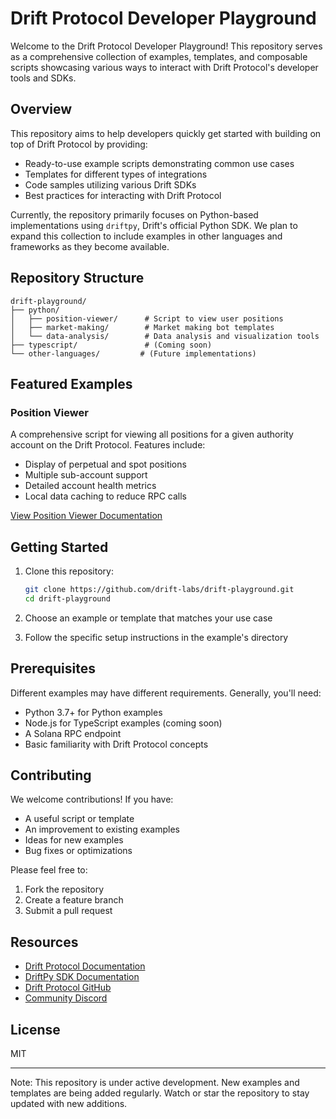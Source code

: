 # Drift Protocol Developer Playground

Welcome to the Drift Protocol Developer Playground! This repository serves as a comprehensive collection of examples, templates, and composable scripts showcasing various ways to interact with Drift Protocol's developer tools and SDKs.

## Overview

This repository aims to help developers quickly get started with building on top of Drift Protocol by providing:

- Ready-to-use example scripts demonstrating common use cases
- Templates for different types of integrations
- Code samples utilizing various Drift SDKs
- Best practices for interacting with Drift Protocol

Currently, the repository primarily focuses on Python-based implementations using `driftpy`, Drift's official Python SDK. We plan to expand this collection to include examples in other languages and frameworks as they become available.

## Repository Structure

```
drift-playground/
├── python/
│   ├── position-viewer/      # Script to view user positions
│   ├── market-making/        # Market making bot templates
│   └── data-analysis/        # Data analysis and visualization tools
├── typescript/               # (Coming soon)
└── other-languages/         # (Future implementations)
```

## Featured Examples

### Position Viewer
A comprehensive script for viewing all positions for a given authority account on the Drift Protocol. Features include:
- Display of perpetual and spot positions
- Multiple sub-account support
- Detailed account health metrics
- Local data caching to reduce RPC calls

[View Position Viewer Documentation](./python/position-viewer/README.md)

## Getting Started

1. Clone this repository:
   ```bash
   git clone https://github.com/drift-labs/drift-playground.git
   cd drift-playground
   ```

2. Choose an example or template that matches your use case

3. Follow the specific setup instructions in the example's directory

## Prerequisites

Different examples may have different requirements. Generally, you'll need:

- Python 3.7+ for Python examples
- Node.js for TypeScript examples (coming soon)
- A Solana RPC endpoint
- Basic familiarity with Drift Protocol concepts

## Contributing

We welcome contributions! If you have:
- A useful script or template
- An improvement to existing examples
- Ideas for new examples
- Bug fixes or optimizations

Please feel free to:
1. Fork the repository
2. Create a feature branch
3. Submit a pull request

## Resources

- [Drift Protocol Documentation](https://docs.drift.trade/)
- [DriftPy SDK Documentation](https://drift-labs.github.io/driftpy/)
- [Drift Protocol GitHub](https://github.com/drift-labs/protocol-v2)
- [Community Discord](https://discord.com/invite/fMcZBH8ErM)

## License

MIT

---

Note: This repository is under active development. New examples and templates are being added regularly. Watch or star the repository to stay updated with new additions. 